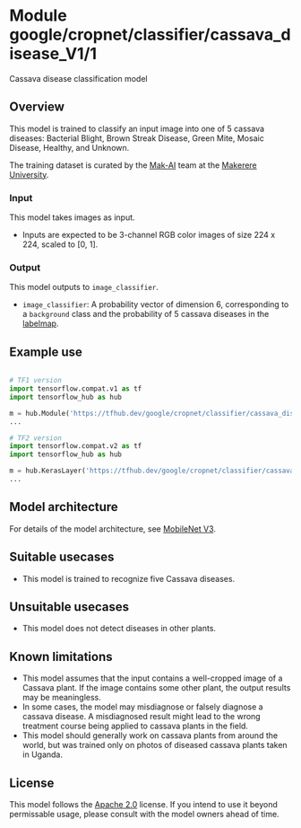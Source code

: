 # Module google/cropnet/classifier/cassava_disease_V1/1

Cassava disease classification model

<!-- asset-path: @visionkit/cropnet/classifier/cassava_test_V0/9/  -->

<!-- module-type: image-classification -->
<!-- fine-tunable: false -->
<!-- format: hub -->
<!-- language: en -->
<!-- network-architecture: MobileNet V3 -->
<!-- interactive-model-name: vision -->

## Overview

This model is trained to classify an input image into one of 5 cassava diseases:
Bacterial Blight, Brown Streak Disease, Green Mite, Mosaic Disease, Healthy, and
Unknown.

The training dataset is curated by the
[Mak-AI](http://www.air.ug/) team at the
[Makerere University](https://www.mak.ac.ug/).

### Input

This model takes images as input.

*   Inputs are expected to be 3-channel RGB color images of size 224 x 224,
    scaled to [0, 1].

### Output

This model outputs to `image_classifier`.

*   `image_classifier`: A probability vector of dimension 6, corresponding to a
    `background` class and the probability of 5 cassava diseases in the
    [labelmap](https://www.gstatic.com/aihub/tfhub/labelmaps/cassava_V1_label_map.csv).

## Example use

```python

# TF1 version
import tensorflow.compat.v1 as tf
import tensorflow_hub as hub

m = hub.Module('https://tfhub.dev/google/cropnet/classifier/cassava_disease_V1/1')
...

# TF2 version
import tensorflow.compat.v2 as tf
import tensorflow_hub as hub

m = hub.KerasLayer('https://tfhub.dev/google/cropnet/classifier/cassava_disease_V1/1')
...
```

## Model architecture

For details of the model architecture, see
[MobileNet V3](https://arxiv.org/abs/1905.02244).

## Suitable usecases

-   This model is trained to recognize five Cassava diseases.

## Unsuitable usecases

-   This model does not detect diseases in other plants.

## Known limitations

-   This model assumes that the input contains a well-cropped image of a Cassava
    plant. If the image contains some other plant, the output results may be
    meaningless.
-   In some cases, the model may misdiagnose or falsely diagnose a cassava
    disease. A misdiagnosed result might lead to the wrong treatment course
    being applied to cassava plants in the field.
-   This model should generally work on cassava plants from around the world,
    but was trained only on photos of diseased cassava plants taken in Uganda.

## License

This model follows the [Apache 2.0](https://www.apache.org/licenses/LICENSE-2.0)
license. If you intend to use it beyond permissable usage, please consult with
the model owners ahead of time.
